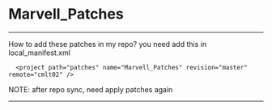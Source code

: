 Marvell_Patches
===============


--------------------------------------------------------------

How to add these patches in my repo? you need add this in local_manifest.xml

      <project path="patches" name="Marvell_Patches" revision="master" remote="cmlt02" />

NOTE: after repo sync, need apply patches again

--------------------------------------------------------------
